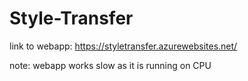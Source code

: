 # Style-Transfer
link to webapp: https://styletransfer.azurewebsites.net/

note: webapp works slow as it is running on CPU
